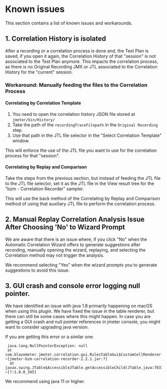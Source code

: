 # Known issues

This section contains a list of known issues and workarounds.

## 1. Correlation History is isolated
After a recording or a correlation process is done and, the Test Plan is saved, if you open it again,
 the Correlation History of that "session" is not associated to the Test Plan anymore. This impacts the correlation
 process, as there is no Original Recording JMX or JTL associated to the Correlation History for the "current" session.

### Workaround: Manually feeding the files to the Correlation Process

#### Correlating by Correlation Template 
1. You need to open the correlation history JSON file stored at `jmeter/bin/History/`
2. Take the path of the `recordingTraceFilepath` in the `Original Recording` step.
3. Use that path in the JTL file selector in the "Select Correlation Template" window.

This will enforce the use of the JTL file you want to use for the correlation process for that "session".

#### Correlating by Replay and Comparison
Take the steps from the previous section, but instead of feeding the JTL file to the JTL file selector,
 set it as the JTL file in the View result tree for the "bzm - Correlation Recorder" sampler.

This will use the back method of the Correlating by Replay and Comparison method of using that auxiliary JTL file to
 perform the correlation process.


## 2. Manual Replay Correlation Analysis Issue After Choosing 'No' to Wizard Prompt
We are aware that there is an issue where, if you click "No" when the Automatic Correlation Wizard offers
 to generate suggestions after recording, manually opening the wizard, replaying, and selecting the Correlation
 method may not trigger the analysis. 

We recommend selecting "Yes" when the wizard prompts you to generate suggestions to avoid this issue.

## 3. GUI crash and console error logging null pointer. 
We have identified an issue with java 1.8 primarily happening on macOS when using this plugin.
 We have fixed the issue in the table renderer, but there can still be some cases where this might happen. 
 In case you are getting a GUI crash and null pointer references in jmeter console, you might want to consider
 upgrading java version.

If you are getting this error or a similar one:
``` 
 java.lang.NullPointerException: null 
 at com.blazemeter.jmeter.correlation.gui.RulesTableGui$CustomCellRenderer.getTableCellRendererComponent(RulesTableGui.java:178) ~[jmeter-bzm-correlation-recorder-2.2.1.jar:?]
  at javax.swing.JTable$AccessibleJTable.getAccessibleChild(JTable.java:7037) ~[?:1.8.0_345]
```
We recommend using java 11 or higher.